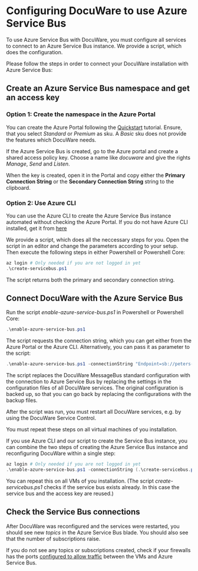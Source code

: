 # Configuring DocuWare to use Azure Service Bus

To use Azure Service Bus with DocuWare, you must configure all services to connect to an Azure Service Bus instance.
We provide a script, which does the configuration.

Please follow the steps in order to connect your DocuWare installation with Azure Service Bus:

## Create an Azure Service Bus namespace and get an access key

### Option 1: Create the namespace in the Azure Portal
You can create the Azure Portal following the [Quickstart](https://docs.microsoft.com/en-us/azure/service-bus-messaging/service-bus-quickstart-topics-subscriptions-portal) tutorial. Ensure, that you select _Standard_ or _Premium_ as sku. A _Basic_ sku does not provide the
features which DocuWare needs.

If the Azure Service Bus is created, go to the Azure portal and create a shared access policy key. Choose a name like _docuware_ and give the rights _Manage_, _Send_ and _Listen_.

When the key is created, open it in the Portal and copy either the __Primary Connection String__ or the __Secondary Connection String__ string to the clipboard.

### Option 2: Use Azure CLI
You can use the Azure CLI to create the Azure Service Bus instance automated
without checking the Azure Portal. If you do not have Azure CLI installed, 
get it from [here](https://docs.microsoft.com/en-us/cli/azure/install-azure-cli-windows)

We provide a script, which does all the neccessary steps for you. Open the script in an editor and change the parameters according to your setup.
Then execute the following steps in either Powershell or Powershell Core:
```powershell
az login # Only needed if you are not logged in yet
.\create-servicebus.ps1
```
The script returns both the primary and secondary connection string.

## Connect DocuWare with the Azure Service Bus
Run the script _enable-azure-service-bus.ps1_ in Powershell or Powershell Core:
```powershell
.\enable-azure-service-bus.ps1
```
The script requests the connection string, which you can get either from the Azure Portal or the Azure CLI. Alternatively, you can pass it as parameter to the script:
```powershell
.\enable-azure-service-bus.ps1 -connectionString "Endpoint=sb://peters-engineering-inst00.servicebus.windows.net/;SharedAccessKeyName=docuware;SharedAccessKey=..."
```

The script replaces the DocuWare MessageBus standard configuration with the connection to Azure Service Bus by replacing the settings in the configuration files of all DocuWare services. The original configuration is backed up, so that you can go back by replacing the configurations with the backup files.

After the script was run, you must restart all DocuWare services, e.g. by using the DocuWare Service Control.

You must repeat these steps on all virtual machines of you installation.

If you use Azure CLI and our script to create the Service Bus instance, you can combine the two steps of creating the Azure Service Bus instance and reconfiguring DocuWare within a single step:

```powershell
az login # Only needed if you are not logged in yet
.\enable-azure-service-bus.ps1 -connectionString (.\create-servicebus.ps1).primaryConnectionString
```

You can repeat this on all VMs of you installation. (The script _create-servicebus.ps1_ checks if the service bus exists already. In this case the service bus and the access key are reused.)

## Check the Service Bus connections

After DocuWare was reconfigured and the services were restarted, you should see new _topics_ in the Azure Service Bus blade. You should also see that the number of subscriptions raise.

If you do not see any topics or subscriptions created, check if your firewalls has the ports [configured to allow traffic](https://blogs.msdn.microsoft.com/servicebus/2017/11/07/open-port-requirements-and-ip-address-whitelisting/) between the VMs and Azure Service Bus.
